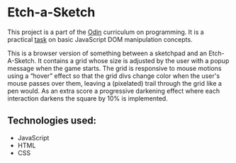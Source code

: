 # Etch-a-Sketch

This project is a part of the [Odin](https://www.theodinproject.com) curriculum on programming. It is  a practical [task](https://www.theodinproject.com/lessons/foundations-etch-a-sketch) on basic JavaScript DOM manipulation concepts. 

This is a browser version of something between a sketchpad and an Etch-A-Sketch. It contains a grid whose size is adjusted by the user with a popup message when the game starts. The grid is responsive to mouse motions using a “hover” effect so that the grid divs change color when the user's mouse passes over them, leaving a (pixelated) trail through the grid like a pen would. As an extra score a progressive darkening effect where each interaction darkens the square by 10% is implemented.

## Technologies used:

* JavaScript
* HTML
* CSS

